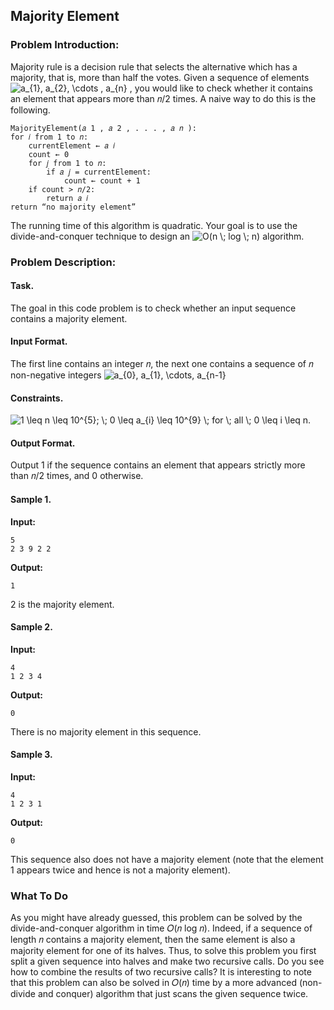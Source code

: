 ## Majority Element

### Problem Introduction:
Majority rule is a decision rule that selects the alternative which has a majority,
that is, more than half the votes.
Given a sequence of elements <img src="https://latex.codecogs.com/svg.image?a_{1},&space;a_{2},&space;\cdots&space;,&space;a_{n}" title="a_{1}, a_{2}, \cdots , a_{n}" /> , you would like to check whether
it contains an element that appears more than 𝑛/2 times. A naive way to do
this is the following.

```commandline
MajorityElement(𝑎 1 , 𝑎 2 , . . . , 𝑎 𝑛 ):
for 𝑖 from 1 to 𝑛:
    currentElement ← 𝑎 𝑖
    count ← 0
    for 𝑗 from 1 to 𝑛:
        if 𝑎 𝑗 = currentElement:
            count ← count + 1
    if count > 𝑛/2:
        return 𝑎 𝑖
return “no majority element”
```
The running time of this algorithm is quadratic. Your goal is to use the divide-and-conquer technique to
design an <img src="https://latex.codecogs.com/svg.image?O(n&space;\;&space;log&space;\;&space;n)" title="O(n \; log \; n)" /> algorithm.

### Problem Description:
#### Task.
The goal in this code problem is to check whether an input sequence contains a majority element.

#### Input Format.
The first line contains an integer 𝑛, the next one contains a sequence of 𝑛 non-negative
integers <img src="https://latex.codecogs.com/svg.image?a_{0},&space;a_{1},&space;\cdots,&space;a_{n-1}" title="a_{0}, a_{1}, \cdots, a_{n-1}" />

#### Constraints.
<img src="https://latex.codecogs.com/svg.image?1&space;\leq&space;n&space;\leq&space;10^{5};&space;\;&space;0&space;\leq&space;a_{i}&space;\leq&space;10^{9}&space;\;&space;for&space;\;&space;all&space;\;&space;0&space;\leq&space;i&space;\leq&space;n." title="1 \leq n \leq 10^{5}; \; 0 \leq a_{i} \leq 10^{9} \; for \; all \; 0 \leq i \leq n." />

#### Output Format.
Output 1 if the sequence contains an element that appears strictly more than 𝑛/2 times,
and 0 otherwise.

#### Sample 1.

**Input:**

```commandline
5
2 3 9 2 2
```

**Output:**

```commandline
1
```
2 is the majority element.

#### Sample 2.

**Input:**

```commandline
4
1 2 3 4
```

**Output:**

```commandline
0
```
There is no majority element in this sequence.

#### Sample 3.

**Input:**

```commandline
4
1 2 3 1
```

**Output:**

```commandline
0
```
This sequence also does not have a majority element (note that the element 1 appears twice and hence
is not a majority element).

### What To Do
As you might have already guessed, this problem can be solved by the divide-and-conquer algorithm in time
𝑂(𝑛 log 𝑛). Indeed, if a sequence of length 𝑛 contains a majority element, then the same element is also
a majority element for one of its halves. Thus, to solve this problem you first split a given sequence into
halves and make two recursive calls. Do you see how to combine the results of two recursive calls?
It is interesting to note that this problem can also be solved in 𝑂(𝑛) time by a more advanced (non-divide
and conquer) algorithm that just scans the given sequence twice.
